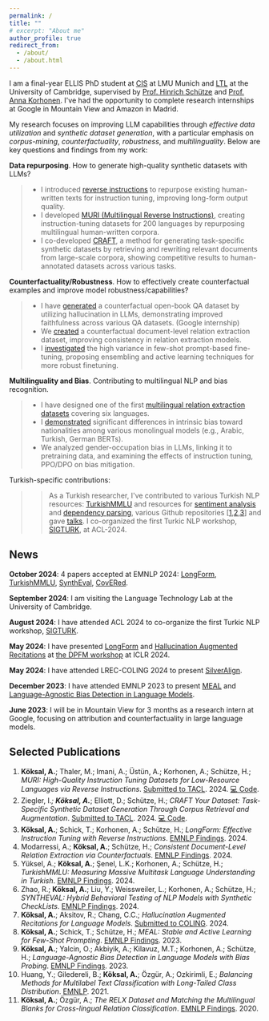 ```yaml
---
permalink: /
title: ""
# excerpt: "About me"
author_profile: true
redirect_from: 
  - /about/
  - /about.html
---
```

I am a final-year ELLIS PhD student at [CIS](https://www.cis.uni-muenchen.de/) at LMU Munich and [LTL](https://ltl.mmll.cam.ac.uk/) at the University of Cambridge, supervised by [Prof. Hinrich Schütze](https://www.cis.uni-muenchen.de/schuetze/) and [Prof. Anna Korhonen](https://www.cl.cam.ac.uk/~alk23/). I've had the opportunity to complete research internships at Google in Mountain View and Amazon in Madrid.

My research focuses on improving LLM capabilities through *effective data utilization* and *synthetic dataset generation*, with a particular emphasis on *corpus-mining*, *counterfactuality*, *robustness*, and *multilinguality*. Below are key questions and findings from my work:

**Data repurposing**. How to generate high-quality synthetic datasets with LLMs?

> * I introduced [reverse instructions](https://arxiv.org/abs/2304.08460) to repurpose existing human-written texts for instruction tuning, improving long-form output quality. 
> * I developed [MURI (Multilingual Reverse Instructions)](https://arxiv.org/abs/2409.12958), creating instruction-tuning datasets for 200 languages by repurposing multilingual human-written corpora.
> * I co-developed [CRAFT](https://arxiv.org/abs/2409.02098), a method for generating task-specific synthetic datasets by retrieving and rewriting relevant documents from large-scale corpora, showing competitive results to human-annotated datasets across various tasks.

**Counterfactuality/Robustness**. How to effectively create counterfactual examples and improve model robustness/capabilities?
> * I have [generated](https://arxiv.org/abs/2311.07424) a counterfactual open-book QA dataset by utilizing hallucination in LLMs, demonstrating improved faithfulness across various QA datasets. (Google internship)
> * We [created](https://arxiv.org/abs/2407.06699) a counterfactual document-level relation extraction dataset, improving consistency in relation extraction models.
> * I [investigated](https://aclanthology.org/2023.findings-emnlp.36/) the high variance in few-shot prompt-based fine-tuning, proposing ensembling and active learning techniques for more robust finetuning.

**Multilinguality and Bias**. Contributing to multilingual NLP and bias recognition.

> * I have designed one of the first [multilingual relation extraction datasets](https://aclanthology.org/2020.findings-emnlp.32/) covering six languages.
> * I [demonstrated](https://aclanthology.org/2023.findings-emnlp.848/) significant differences in intrinsic bias toward nationalities among various monolingual models (e.g., Arabic, Turkish, German BERTs).
> * We analyzed gender-occupation bias in LLMs, linking it to pretraining data, and examining the effects of instruction tuning, PPO/DPO on bias mitigation.

Turkish-specific contributions:
>> As a Turkish researcher, I've contributed to various Turkish NLP resources:
 [TurkishMMLU](https://arxiv.org/abs/2407.12402) and resources for [sentiment analysis](https://ieeexplore.ieee.org/abstract/document/9477814/) and [dependency parsing](https://link.springer.com/article/10.1007/s10579-021-09558-0), various Github repositories [[1](https://github.com/akoksal/Turkish-Word2Vec),[2](https://github.com/akoksal/Turkish-Lemmatizer),[3](https://github.com/akoksal/BERT-Sentiment-Analysis-Turkish)] and gave [talks](https://www.youtube.com/watch?v=d6GsBAgzD-I). I co-organized the first Turkic NLP workshop, [SIGTURK](https://sigturk.github.io/workshop), at ACL-2024. 

News
------
**October 2024**: 4 papers accepted at EMNLP 2024: [LongForm](https://arxiv.org/abs/2304.08460), [TurkishMMLU](https://arxiv.org/abs/2407.12402), [SynthEval](https://arxiv.org/abs/2408.17437), [CovERed](https://www.arxiv.org/abs/2407.06699).

**September 2024**: I am visiting the Language Technology Lab at the University of Cambridge.

**August 2024**: I have attended ACL 2024 to co-organize the first Turkic NLP workshop, [SIGTURK](https://sigturk.github.io/workshop).

**May 2024**: I have presented [LongForm](https://arxiv.org/abs/2304.08460) and [Hallucination Augmented Recitations](https://arxiv.org/abs/2311.07424) at [the DPFM workshop](https://iclr.cc/virtual/2024/workshop/20585) at ICLR 2024. 

**May 2024**: I have attended LREC-COLING 2024 to present [SilverAlign](https://aclanthology.org/2024.lrec-main.1290/).

**December 2023**: I have attended EMNLP 2023 to present [MEAL](https://aclanthology.org/2023.findings-emnlp.36/) and [Language-Agnostic Bias Detection in Language Models](https://aclanthology.org/2023.findings-emnlp.848/).

**June 2023**: I will be in Mountain View for 3 months as a research intern at Google, focusing on attribution and counterfactuality in large language models.
<!-- **October 2022**: [The Better Your Syntax, the Better Your Semantics? Probing Pretrained Language Models for the English Comparative Correlative](https://aclanthology.org/2022.emnlp-main.746/) is accepted at EMNLP 2022.<br>
📃 New preprint: [SilverAlign: MT-Based Silver Data Algorithm For Evaluating Word Alignment](https://arxiv.org/abs/2210.06207)
**September 2022**: I attended [ELLIS Doctoral Symposium](https://ellisalicante.org/eds2022/) in Alicante and presented our work on language-agnostic racial bias detection in LMs.
-->

Selected Publications
------
1. **Köksal, A.**; Thaler, M.; Imani, A.; Üstün, A.; Korhonen, A.; Schütze, H.; *MURI: High-Quality Instruction Tuning Datasets for Low-Resource Languages via Reverse Instructions*. [Submitted to TACL](https://arxiv.org/abs/2409.12958). 2024. [💻 Code](https://github.com/akoksal/muri).
2. Ziegler, I.*; **Köksal, A.***; Elliott, D.; Schütze, H.; *CRAFT Your Dataset: Task-Specific Synthetic Dataset Generation Through Corpus Retrieval and Augmentation*. [Submitted to TACL](https://arxiv.org/abs/2409.02098). 2024. [💻 Code](https://github.com/ziegler-ingo/CRAFT).
3. **Köksal, A.**; Schick, T.; Korhonen, A.; Schütze, H.; *LongForm: Effective Instruction Tuning with Reverse Instructions*. [EMNLP Findings](https://arxiv.org/abs/2304.08460). 2024.
4. Modarressi, A.; **Köksal, A.**; Schütze, H.; *Consistent Document-Level Relation Extraction via Counterfactuals*. [EMNLP Findings](https://arxiv.org/abs/2407.06699). 2024.
5. Yüksel, A.; **Köksal, A.**; Şenel, L.K.; Korhonen, A.; Schütze, H.; *TurkishMMLU: Measuring Massive Multitask Language Understanding in Turkish*. [EMNLP Findings](https://arxiv.org/abs/2407.12402). 2024.
6. Zhao, R.; **Köksal, A.**; Liu, Y.; Weissweiler, L.; Korhonen, A.; Schütze, H.; *SYNTHEVAL: Hybrid Behavioral Testing of NLP Models with Synthetic CheckLists*. [EMNLP Findings](https://arxiv.org/abs/2408.12402). 2024.
7. **Köksal, A.**; Aksitov, R.; Chang, C.C.; *Hallucination Augmented Recitations for Language Models*. [Submitted to COLING](https://arxiv.org/abs/2311.07424). 2024.
8. **Köksal, A.**; Schick, T.; Schütze, H.; *MEAL: Stable and Active Learning for Few-Shot Prompting*. [EMNLP Findings](https://aclanthology.org/2023.findings-emnlp.36/). 2023.
9. **Köksal, A.**; Yalcin, O.; Akbiyik, A.; Kilavuz, M.T.; Korhonen, A.; Schütze, H.; *Language-Agnostic Bias Detection in Language Models with Bias Probing*. [EMNLP Findings](https://aclanthology.org/2023.findings-emnlp.848/). 2023.
10. Huang, Y.; Giledereli, B.; **Köksal, A.**; Özgür, A.; Ozkirimli, E.; *Balancing Methods for Multilabel Text Classification with Long-Tailed Class Distribution*. [EMNLP](https://aclanthology.org/2021.emnlp-main.643/). 2021.
11. **Köksal, A.**; Özgür, A.; *The RELX Dataset and Matching the Multilingual Blanks for Cross-lingual Relation Classification*. [EMNLP Findings](https://aclanthology.org/2020.findings-emnlp.32/). 2020.